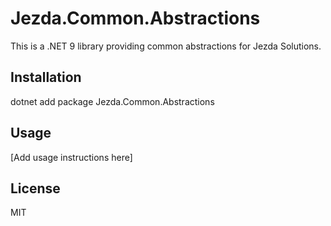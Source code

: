 # Jezda.Common.Abstractions

This is a .NET 9 library providing common abstractions for Jezda Solutions.

## Installation
dotnet add package Jezda.Common.Abstractions

## Usage
[Add usage instructions here]

## License
MIT